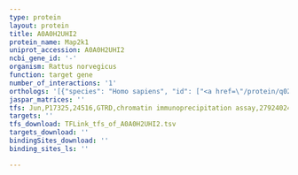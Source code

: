 ```yaml
---
type: protein
layout: protein
title: A0A0H2UHI2
protein_name: Map2k1
uniprot_accession: A0A0H2UHI2
ncbi_gene_id: '-'
organism: Rattus norvegicus
function: target gene
number_of_interactions: '1'
orthologs: '[{"species": "Homo sapiens", "id": ["<a href=\"/protein/q02750\">Q02750</a>"]}, {"species": "Danio rerio", "id": ["<a href=\"/protein/a5wwb4\">A5WWB4</a>"]}, {"species": "Mus musculus", "id": ["<a href=\"/protein/p31938\">P31938</a>"]}, {"species": "Caenorhabditis elegans", "id": ["Q10664"]}, {"species": "Drosophila melanogaster", "id": ["X2JAZ3"]}]'
jaspar_matrices: ''
tfs: Jun,P17325,24516,GTRD,chromatin immunoprecipitation assay,27924024%5Buid%5D,No
targets: ''
tfs_download: TFLink_tfs_of_A0A0H2UHI2.tsv
targets_download: ''
bindingSites_download: ''
binding_sites_ls: ''

---
```

